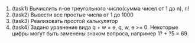 1. (task1) Вычислить n-ое треугольного число(сумма чисел от 1 до n), n!
2. (task2) Вывести все простые числа от 1 до 1000
3. (task3) Реализовать простой калькулятор
4. (task4) Задано уравнение вида q + w = e, q, w, e >= 0. Некоторые цифры могут быть заменены знаком вопроса, например 1? + ?5 = 69.
